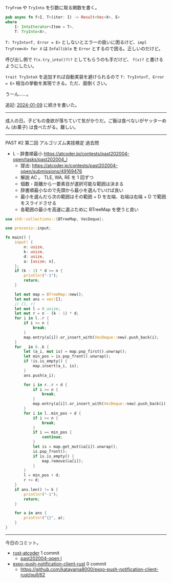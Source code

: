 `TryFrom` や `TryInto` を引数に取る関数を書く。

```rust
pub async fn f<I, T>(iter: I) -> Result<Vec<X>, E>
where
    I: IntoIterator<Item = T>,
    T: TryInto<X>,
```

`T: TryInto<T, Error = E>` としないとエラーの扱いに困るけど、`impl TryFrom<X> for X` は `Infallible` を `Error` とするので困る。正しいのだけど。

呼び出し側で `f(x.try_into()?)?` としてもらうのも手だけど、 `f(x)?` と書けるようにしたい。

`trait TryIntoX` を追加すれば自動実装を避けられるので `T: TryInto<T, Error = E>` 相当の挙動を実現できる。ただ、面倒くさい。

うーん……。

追記: [2024-01-09] に続きを書いた。

---

成人の日。子どもの食欲が落ちていて気がかりだ。ご飯は食べないがヤッターめん (お菓子) は食べたがる。難しい。

---

PAST #2 第二回 アルゴリズム実技検定 過去問

- L - 辞書順最小
  <https://atcoder.jp/contests/past202004-open/tasks/past202004_l>
  - 提出: <https://atcoder.jp/contests/past202004-open/submissions/49169476>
  - 解説 AC 。 TLE, WA, RE を 1 回ずつ
  - 個数・距離から一要素目が選択可能な範囲は決まる
  - 辞書順最小なので先頭から最小を選んでいけば良い
  - 最小を選んだら次の範囲はその範囲 + D を左端、右端は右端 + D で範囲をスライドさせる
  - 各範囲の最小を高速に選ぶために BTreeMap を使うと良い

```rust
use std::collections::{BTreeMap, VecDeque};

use proconio::input;

fn main() {
    input! {
        n: usize,
        k: usize,
        d: usize,
        a: [usize; n],
    };
    if (k - 1) * d >= n {
        println!("-1");
        return;
    }

    let mut map = BTreeMap::new();
    let mut ans = vec![];
    // [l, r)
    let mut l = 0_usize;
    let mut r = n - (k - 1) * d;
    for i in l..r {
        if i >= n {
            break;
        }
        map.entry(a[i]).or_insert_with(VecDeque::new).push_back(i);
    }
    for _ in 0..k {
        let (a_i, mut is) = map.pop_first().unwrap();
        let min_pos = is.pop_front().unwrap();
        if !is.is_empty() {
            map.insert(a_i, is);
        }
        ans.push(a_i);

        for i in r..r + d {
            if i >= n {
                break;
            }
            map.entry(a[i]).or_insert_with(VecDeque::new).push_back(i);
        }
        for i in l..min_pos + d {
            if i >= n {
                break;
            }
            if i == min_pos {
                continue;
            }
            let is = map.get_mut(&a[i]).unwrap();
            is.pop_front();
            if is.is_empty() {
                map.remove(&a[i]);
            }
        }
        l = min_pos + d;
        r += d;
    }
    if ans.len() != k {
        println!("-1");
        return;
    }

    for a in ans {
        println!("{}", a);
    }
}
```

---

今日のコミット。

- [rust-atcoder](https://github.com/bouzuya/rust-atcoder) 1 commit
  - [past202004-open l](https://github.com/bouzuya/rust-atcoder/commit/e6154289f3b5ad825e0b91cb829057be1a1e4ed4)
- [expo-push-notification-client-rust](https://github.com/bouzuya/expo-push-notification-client-rust) 0 commit
  - <https://github.com/katayama8000/expo-push-notification-client-rust/pull/62>

[2024-01-09]: https://blog.bouzuya.net/2024/01/09/
